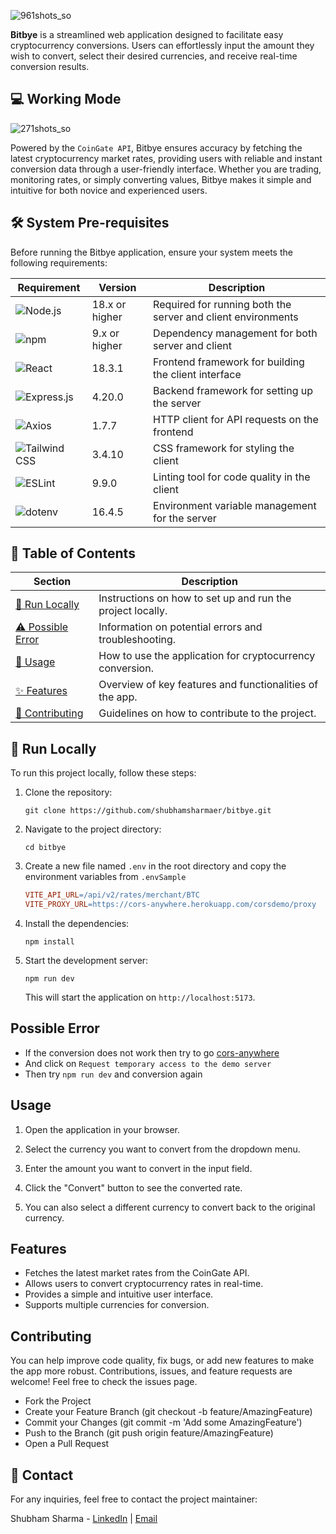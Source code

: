 ![961shots_so](https://github.com/user-attachments/assets/a42f6466-2fe1-4c01-a1db-8791cc74cd5a)

**Bitbye** is a streamlined web application designed to facilitate easy cryptocurrency conversions. Users can effortlessly input the amount they wish to convert, select their desired currencies, and receive real-time conversion results. 

## 💻 Working Mode
![271shots_so](https://github.com/user-attachments/assets/73b7b432-c93a-465d-bc59-6e616ee0ab1b)


Powered by the `CoinGate API`, Bitbye ensures accuracy by fetching the latest cryptocurrency market rates, providing users with reliable and instant conversion data through a user-friendly interface. Whether you are trading, monitoring rates, or simply converting values, Bitbye makes it simple and intuitive for both novice and experienced users.


## 🛠️ System Pre-requisites

Before running the Bitbye application, ensure your system meets the following requirements:

| Requirement   | Version | Description                                      |
|---------------|---------|--------------------------------------------------|
| ![Node.js](https://img.shields.io/badge/Node.js-18.x-green?logo=node.js) | 18.x or higher | Required for running both the server and client environments |
| ![npm](https://img.shields.io/badge/npm-9.x-red?logo=npm) | 9.x or higher  | Dependency management for both server and client              |
| ![React](https://img.shields.io/badge/React-18.3.1-blue?logo=react) | 18.3.1        | Frontend framework for building the client interface          |
| ![Express.js](https://img.shields.io/badge/Express.js-4.20.0-blue?logo=express) | 4.20.0        | Backend framework for setting up the server                   |
| ![Axios](https://img.shields.io/badge/Axios-1.7.7-yellow?logo=axios) | 1.7.7         | HTTP client for API requests on the frontend                  |
| ![Tailwind CSS](https://img.shields.io/badge/Tailwind_CSS-3.4.10-blue?logo=tailwind-css) | 3.4.10         | CSS framework for styling the client                          |
| ![ESLint](https://img.shields.io/badge/ESLint-9.9.0-purple?logo=eslint) | 9.9.0         | Linting tool for code quality in the client                   |
| ![dotenv](https://img.shields.io/badge/dotenv-16.4.5-brightgreen?logo=dotenv) | 16.4.5        | Environment variable management for the server                |



## 📑 Table of Contents

| Section          | Description                                        |
|------------------|----------------------------------------------------|
| [🚀 Run Locally](#run-locally) | Instructions on how to set up and run the project locally. |
| [⚠️ Possible Error](#possible-error) | Information on potential errors and troubleshooting. |
| [📖 Usage](#usage)  | How to use the application for cryptocurrency conversion. |
| [✨ Features](#features) | Overview of key features and functionalities of the app. |
| [🤝 Contributing](#contributing) | Guidelines on how to contribute to the project. |

## 🚀 Run Locally

To run this project locally, follow these steps:

1. Clone the repository:
   ```shell
   git clone https://github.com/shubhamsharmaer/bitbye.git
   ```

2. Navigate to the project directory:
   ```shell
   cd bitbye
   ```

3. Create a new file named `.env` in the root directory and copy the environment variables from `.envSample`
   ```makefile
   VITE_API_URL=/api/v2/rates/merchant/BTC
   VITE_PROXY_URL=https://cors-anywhere.herokuapp.com/corsdemo/proxy
   ```

4. Install the dependencies:
   ```shell
   npm install
   ```

5. Start the development server:
   ```shell
   npm run dev
   ```

   This will start the application on `http://localhost:5173`.

## Possible Error
   - If the conversion does not work then try to go [cors-anywhere](https://cors-anywhere.herokuapp.com/corsdemo)
   - And click on `Request temporary access to the demo server`
   - Then try `npm run dev` and conversion again

## Usage

1. Open the application in your browser.

2. Select the currency you want to convert from the dropdown menu.

3. Enter the amount you want to convert in the input field.

4. Click the "Convert" button to see the converted rate.

5. You can also select a different currency to convert back to the original currency.

## Features

- Fetches the latest market rates from the CoinGate API.
- Allows users to convert cryptocurrency rates in real-time.
- Provides a simple and intuitive user interface.
- Supports multiple currencies for conversion.

## Contributing
You can help improve code quality, fix bugs, or add new features to make the app more robust.
Contributions, issues, and feature requests are welcome! Feel free to check the issues page.

- Fork the Project
- Create your Feature Branch (git checkout -b feature/AmazingFeature)
- Commit your Changes (git commit -m 'Add some AmazingFeature')
- Push to the Branch (git push origin feature/AmazingFeature)
- Open a Pull Request

## 📧 Contact
For any inquiries, feel free to contact the project maintainer:

Shubham Sharma -  [LinkedIn](https://www.linkedin.com/in/shubhamsharmaer/) | [Email](shubhamgetmail@gmail.com)

